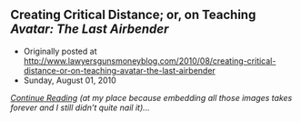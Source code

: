 ## Creating Critical Distance; or, on Teaching <em>Avatar: The Last Airbender</em>

 * Originally posted at http://www.lawyersgunsmoneyblog.com/2010/08/creating-critical-distance-or-on-teaching-avatar-the-last-airbender
 * Sunday, August 01, 2010

_[Continue Reading](http://acephalous.typepad.com/acephalous/2010/08/creating-critical-distance-or-on-teaching-avatar-the-last-airbender.html#more) (at my place because embedding all those images takes forever and I still didn’t quite nail it)…_